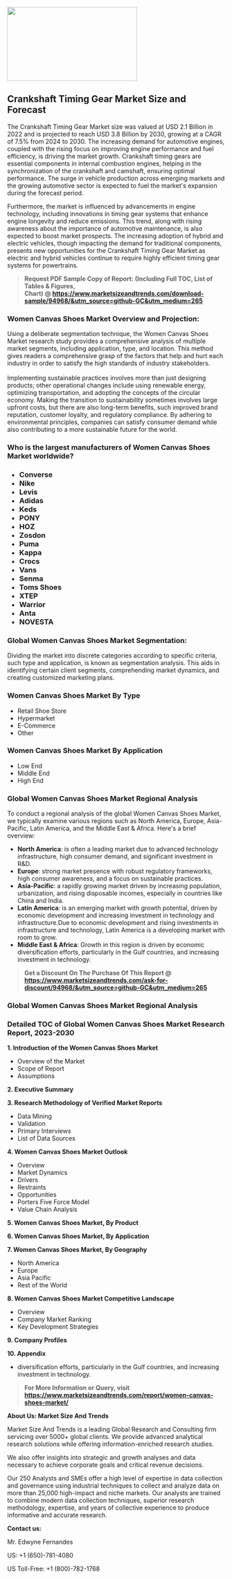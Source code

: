 <p><img class="alignnone size-medium wp-image-20088" src="https://ffe5etoiles.com/wp-content/uploads/2024/12/MST1-300x171.png" alt="" width="300" height="171" /></p><h2>Crankshaft Timing Gear Market Size and Forecast</h2><p>The Crankshaft Timing Gear Market size was valued at USD 2.1 Billion in 2022 and is projected to reach USD 3.8 Billion by 2030, growing at a CAGR of 7.5% from 2024 to 2030. The increasing demand for automotive engines, coupled with the rising focus on improving engine performance and fuel efficiency, is driving the market growth. Crankshaft timing gears are essential components in internal combustion engines, helping in the synchronization of the crankshaft and camshaft, ensuring optimal performance. The surge in vehicle production across emerging markets and the growing automotive sector is expected to fuel the market's expansion during the forecast period.</p><p>Furthermore, the market is influenced by advancements in engine technology, including innovations in timing gear systems that enhance engine longevity and reduce emissions. This trend, along with rising awareness about the importance of automotive maintenance, is also expected to boost market prospects. The increasing adoption of hybrid and electric vehicles, though impacting the demand for traditional components, presents new opportunities for the Crankshaft Timing Gear Market as electric and hybrid vehicles continue to require highly efficient timing gear systems for powertrains.</p></p><blockquote id="" class=""><strong>Request PDF Sample Copy of Report: (Including Full TOC, List of Tables &amp; Figures, Chart)&nbsp;@&nbsp;<strong><a href="https://www.marketsizeandtrends.com/download-sample/94968/&utm_source=github-GC&utm_medium=265" target="_blank">https://www.marketsizeandtrends.com/download-sample/94968/&utm_source=github-GC&utm_medium=265</a></strong></strong></blockquote><h3 id="" class="">Women Canvas Shoes Market&nbsp;Overview and Projection:</h3><p id="" class="">Using a deliberate segmentation technique, the Women Canvas Shoes Market research study provides a comprehensive analysis of multiple market segments, including application, type, and location. This method gives readers a comprehensive grasp of the factors that help and hurt each industry in order to satisfy the high standards of industry stakeholders. <br /> <br />Implementing sustainable practices involves more than just designing products; other operational changes include using renewable energy, optimizing transportation, and adopting the concepts of the circular economy. Making the transition to sustainability sometimes involves large upfront costs, but there are also long-term benefits, such improved brand reputation, customer loyalty, and regulatory compliance. By adhering to environmental principles, companies can satisfy consumer demand while also contributing to a more sustainable future for the world.</p><h3 id="" class="">Who is the largest manufacturers of&nbsp;Women Canvas Shoes Market worldwide?</h3><h3 class=""><p><ul><li>Converse </li><li> Nike </li><li> Levis </li><li> Adidas </li><li> Keds </li><li> PONY </li><li> HOZ </li><li> Zosdon </li><li> Puma </li><li> Kappa </li><li> Crocs </li><li> Vans </li><li> Senma </li><li> Toms Shoes </li><li> XTEP </li><li> Warrior </li><li> Anta </li><li> NOVESTA</li></ul></p></h3><h3 id="" class="">Global&nbsp;Women Canvas Shoes Market Segmentation:</h3><p id="" class="">Dividing the market into discrete categories according to specific criteria, such type and application, is known as segmentation analysis. This aids in identifying certain client segments, comprehending market dynamics, and creating customized marketing plans.</p><h3 id="" class="">Women Canvas Shoes Market&nbsp;By Type</h3><p><p><ul><li>Retail Shoe Store </li><li> Hypermarket </li><li> E-Commerce </li><li> Other</p></li></ul></p></p><h3 id="" class="">Women Canvas Shoes Market&nbsp;By Application</h3><p class=""><p><ul><li>Low End </li><li> Middle End </li><li> High End</li></ul></p></p><h3 id="" class="">Global Women Canvas Shoes Market Regional Analysis</h3><p id="" class="">To conduct a regional analysis of the global Women Canvas Shoes Market, we typically examine various regions such as North America, Europe, Asia-Pacific, Latin America, and the Middle East &amp; Africa. Here's a brief overview:</p><ul><li><strong>North America</strong>: is often a leading market due to advanced technology infrastructure, high consumer demand, and significant investment in R&amp;D.</li><li><strong>Europe</strong>: strong market presence with robust regulatory frameworks, high consumer awareness, and a focus on sustainable practices.</li><li><strong>Asia-Pacific</strong>: a rapidly growing market driven by increasing population, urbanization, and rising disposable incomes, especially in countries like China and India.</li><li><strong>Latin America</strong>: is an emerging market with growth potential, driven by economic development and increasing investment in technology and infrastructure.Due to economic development and rising investments in infrastructure and technology, Latin America is a developing market with room to grow.</li><li><strong>Middle East &amp; Africa</strong>: Growth in this region is driven by economic diversification efforts, particularly in the Gulf countries, and increasing investment in technology.</li></ul><blockquote id="" class=""><strong>Get a Discount On The Purchase Of This Report @ <strong><a href="https://www.marketsizeandtrends.com/ask-for-discount/94968/&utm_source=github-GC&utm_medium=265" target="_blank">https://www.marketsizeandtrends.com/ask-for-discount/94968/&utm_source=github-GC&utm_medium=265</a></strong></strong></blockquote><h3 id="" class="">Global Women Canvas Shoes Market Regional Analysis</h3><h3 id="" class="">Detailed TOC of Global Women Canvas Shoes Market Research Report, 2023-2030</h3><p id="" class=""><strong>1. Introduction of the Women Canvas Shoes Market</strong></p><ul><li>Overview of the Market</li><li>Scope of Report</li><li>Assumptions</li></ul><p id="" class=""><strong>2. Executive Summary</strong></p><p id="" class=""><strong>3. Research Methodology of Verified Market Reports</strong></p><ul><li>Data Mining</li><li>Validation</li><li>Primary Interviews</li><li>List of Data Sources</li></ul><p id="" class=""><strong>4. Women Canvas Shoes Market Outlook</strong></p><ul><li>Overview</li><li>Market Dynamics</li><li>Drivers</li><li>Restraints</li><li>Opportunities</li><li>Porters Five Force Model</li><li>Value Chain Analysis</li></ul><p id="" class=""><strong>5. Women Canvas Shoes Market, By Product</strong></p><p id="" class=""><strong>6. Women Canvas Shoes Market, By Application</strong></p><p id="" class=""><strong>7. Women Canvas Shoes Market, By Geography</strong></p><ul><li>North America</li><li>Europe</li><li>Asia Pacific</li><li>Rest of the World</li></ul><p id="" class=""><strong>8. Women Canvas Shoes Market Competitive Landscape</strong></p><ul><li>Overview</li><li>Company Market Ranking</li><li>Key Development Strategies</li></ul><p id="" class=""><strong>9. Company Profiles</strong></p><p id="" class=""><strong>10. Appendix</strong></p><ul><li>diversification efforts, particularly in the Gulf countries, and increasing investment in technology.</li></ul><blockquote id="" class=""><strong>For More Information or Query, visit <strong><strong><a href="https://www.marketsizeandtrends.com/report/women-canvas-shoes-market/" target="_blank">https://www.marketsizeandtrends.com/report/women-canvas-shoes-market/</a></strong></strong></strong></blockquote><p id="" class=""><strong>About Us: Market Size And Trends</strong></p><p id="" class="">Market Size And Trends is a leading Global Research and Consulting firm servicing over 5000+ global clients. We provide advanced analytical research solutions while offering information-enriched research studies.</p><p id="" class="">We also offer insights into strategic and growth analyses and data necessary to achieve corporate goals and critical revenue decisions.</p><p id="" class="">Our 250 Analysts and SMEs offer a high level of expertise in data collection and governance using industrial techniques to collect and analyze data on more than 25,000 high-impact and niche markets. Our analysts are trained to combine modern data collection techniques, superior research methodology, expertise, and years of collective experience to produce informative and accurate research.</p><p id="" class=""><strong>Contact us:</strong></p><p id="" class="">Mr. Edwyne Fernandes</p><p id="" class="">US: +1 (650)-781-4080</p><p id="" class="">US Toll-Free: +1 (800)-782-1768</p>
